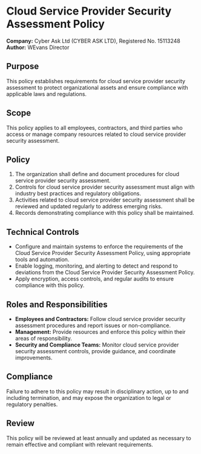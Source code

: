 # Cloud Service Provider Security Assessment Policy

**Company:** Cyber Ask Ltd (CYBER ASK LTD), Registered No. 15113248  
**Author:** WEvans Director

## Purpose

This policy establishes requirements for cloud service provider security assessment to protect organizational assets and ensure compliance with applicable laws and regulations.

## Scope

This policy applies to all employees, contractors, and third parties who access or manage company resources related to cloud service provider security assessment.

## Policy

1. The organization shall define and document procedures for cloud service provider security assessment.
2. Controls for cloud service provider security assessment must align with industry best practices and regulatory obligations.
3. Activities related to cloud service provider security assessment shall be reviewed and updated regularly to address emerging risks.
4. Records demonstrating compliance with this policy shall be maintained.

## Technical Controls

- Configure and maintain systems to enforce the requirements of the Cloud Service Provider Security Assessment Policy, using appropriate tools and automation.
- Enable logging, monitoring, and alerting to detect and respond to deviations from the Cloud Service Provider Security Assessment Policy.
- Apply encryption, access controls, and regular audits to ensure compliance with this policy.

## Roles and Responsibilities

- **Employees and Contractors:** Follow cloud service provider security assessment procedures and report issues or non-compliance.
- **Management:** Provide resources and enforce this policy within their areas of responsibility.
- **Security and Compliance Teams:** Monitor cloud service provider security assessment controls, provide guidance, and coordinate improvements.

## Compliance

Failure to adhere to this policy may result in disciplinary action, up to and including termination, and may expose the organization to legal or regulatory penalties.

## Review

This policy will be reviewed at least annually and updated as necessary to remain effective and compliant with relevant requirements.
